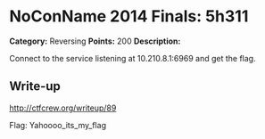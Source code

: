 # NoConName 2014 Finals: 5h311

**Category:** Reversing
**Points:** 200
**Description:**

Connect to the service listening at 10.210.8.1:6969 and get the flag.

## Write-up

<http://ctfcrew.org/writeup/89>

Flag: Yahoooo_its_my_flag

